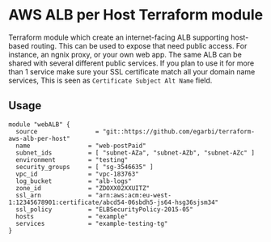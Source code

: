 AWS ALB per Host Terraform module
========================

Terraform module which create an internet-facing ALB supporting host-based routing.
This can be used to expose that need public access. For instance, an ngnix proxy, or your own web app.
The same ALB can be shared with several different public services.
If you plan to use it for more than 1 service make sure your SSL certificate match all your domain name services, This is seen as `Certificate Subject Alt Name` field.  

Usage
-----

```hcl
module "webALB" {
  source                = "git::https://github.com/egarbi/terraform-aws-alb-per-host"
  name                = "web-postPaid"
  subnet_ids          = [ "subnet-AZa", "subnet-AZb", "subnet-AZc" ]
  environment         = "testing"
  security_groups     = [ "sg-3546635" ]
  vpc_id              = "vpc-183763"
  log_bucket          = "alb-logs"
  zone_id             = "ZDOXX02XXUITZ"
  ssl_arn             = "arn:aws:acm:eu-west-1:12345678901:certificate/abcd54-06sbdh5-js64-hsg36sjsm34"
  ssl_policy          = "ELBSecurityPolicy-2015-05"
  hosts               = "example"
  services            = "example-testing-tg"
}
```
